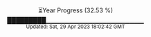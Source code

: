 <p align="center">
⏳Year Progress (32.53 %) <br>
█████████▁▁▁▁▁▁▁▁▁▁▁▁▁▁▁▁▁▁▁▁▁ <br>
<sub>Updated: Sat, 29 Apr 2023 18:02:42 GMT</sub>
</p>

